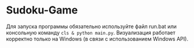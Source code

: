 # Sudoku-Game
Для запуска программы обязательно используйте файл run.bat или консольную команду `cls & python main.py`. Визуализация работает корректно только на Windows (в связи с использованием Windows API). 
